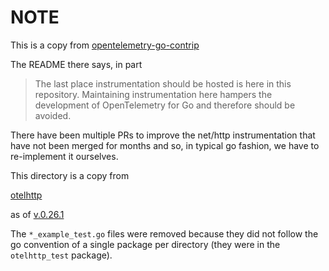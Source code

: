# NOTE

This is a copy from [opentelemetry-go-contrip](https://github.com/open-telemetry/opentelemetry-go-contrib/tree/main/instrumentation)

The README there says, in part

> The last place instrumentation should be hosted is here in this repository. Maintaining instrumentation here hampers the development of OpenTelemetry for Go and therefore should be avoided.

There have been multiple PRs to improve the net/http instrumentation
that have not been merged for months and so, in typical go fashion, we
have to re-implement it ourselves.

This directory is a copy from

[otelhttp](https://github.com/open-telemetry/opentelemetry-go-contrib/tree/main/instrumentation/net/http/otelhttp)

as of [v.0.26.1](https://github.com/open-telemetry/opentelemetry-go-contrib/commit/7876cd14dc5f09765205caa0fb420fafe23141aa)

The `*_example_test.go` files were removed because they did not follow
the go convention of a single package per directory (they were in the
`otelhttp_test` package).
